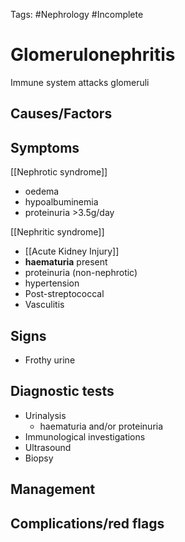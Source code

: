 Tags: #Nephrology #Incomplete 

# Glomerulonephritis

Immune system attacks glomeruli

## Causes/Factors

## Symptoms

[[Nephrotic syndrome]]

- oedema
- hypoalbuminemia
- proteinuria >3.5g/day

[[Nephritic syndrome]]

- [[Acute Kidney Injury]]
- **haematuria** present
- proteinuria (non-nephrotic)
- hypertension
- Post-streptococcal
- Vasculitis

## Signs

- Frothy urine

## Diagnostic tests

- Urinalysis
  - haematuria and/or proteinuria
- Immunological investigations
- Ultrasound
- Biopsy

## Management

## Complications/red flags


